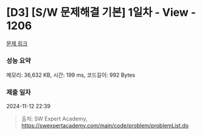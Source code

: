 # [D3] [S/W 문제해결 기본] 1일차 - View - 1206 

[문제 링크](https://swexpertacademy.com/main/code/problem/problemDetail.do?contestProbId=AV134DPqAA8CFAYh) 

### 성능 요약

메모리: 36,632 KB, 시간: 199 ms, 코드길이: 992 Bytes

### 제출 일자

2024-11-12 22:39



> 출처: SW Expert Academy, https://swexpertacademy.com/main/code/problem/problemList.do